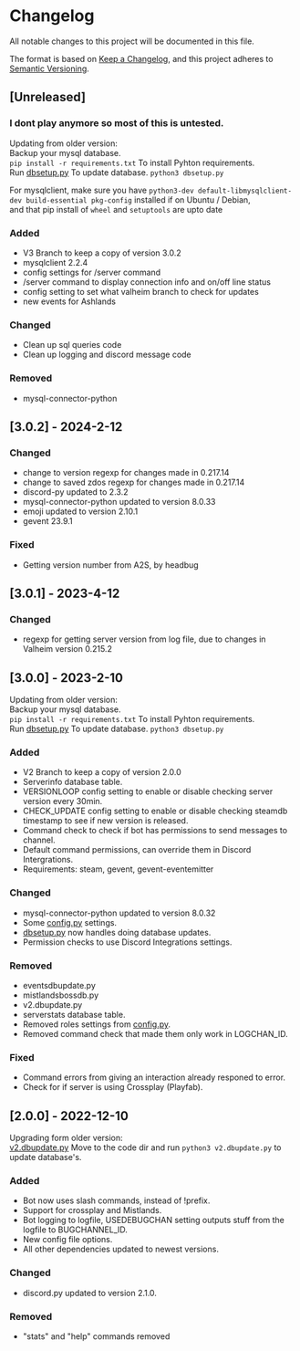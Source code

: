 # Changelog

All notable changes to this project will be documented in this file.

The format is based on [Keep a Changelog](https://keepachangelog.com/en/1.0.0/),
and this project adheres to [Semantic Versioning](https://semver.org/spec/v2.0.0.html).

## [Unreleased]

### I dont play anymore so most of this is untested.

Updating from older version:  
Backup your mysql database.  
`pip install -r requirements.txt` To install Pyhton requirements.  
Run [dbsetup.py](code/dbsetup.py) To update database. `python3 dbsetup.py` 

For mysqlclient, make sure you have `python3-dev default-libmysqlclient-dev build-essential pkg-config` installed if on Ubuntu / Debian,  
and that pip install of `wheel` and `setuptools` are upto date

### Added

- V3 Branch to keep a copy of version 3.0.2
- mysqlclient 2.2.4
- config settings for /server command
- /server command to display connection info and on/off line status
- config setting to set what valheim branch to check for updates
- new events for Ashlands

### Changed

- Clean up sql queries code
- Clean up logging and discord message code

### Removed

- mysql-connector-python

## [3.0.2] - 2024-2-12

### Changed

- change to version regexp for changes made in 0.217.14
- change to saved zdos regexp for changes made in 0.217.14
- discord-py updated to 2.3.2
- mysql-connector-python updated to version 8.0.33
- emoji updated to version 2.10.1
- gevent 23.9.1

### Fixed

- Getting version number from A2S, by headbug

## [3.0.1] - 2023-4-12

### Changed

- regexp for getting server version from log file, due to changes in Valheim version 0.215.2

## [3.0.0] - 2023-2-10

Updating from older version:  
Backup your mysql database.  
`pip install -r requirements.txt` To install Pyhton requirements.  
Run [dbsetup.py](code/dbsetup.py) To update database. `python3 dbsetup.py` 

### Added 

- V2 Branch to keep a copy of version 2.0.0
- Serverinfo database table.
- VERSIONLOOP config setting to enable or disable checking server version every 30min.
- CHECK_UPDATE config setting to enable or disable checking steamdb timestamp to see if new version is released.
- Command check to check if bot has permissions to send messages to channel.
- Default command permissions, can override them in Discord Intergrations.
- Requirements: steam, gevent, gevent-eventemitter

### Changed

- mysql-connector-python updated to version 8.0.32
- Some [config.py](code/config.py) settings.
- [dbsetup.py](code/dbsetup.py) now handles doing database updates.
- Permission checks to use Discord Integrations settings.

### Removed

- eventsdbupdate.py
- mistlandsbossdb.py
- v2.dbupdate.py
- serverstats database table.
- Removed roles settings from [config.py](code/config.py).
- Removed command check that made them only work in LOGCHAN_ID.

### Fixed

- Command errors from giving an interaction already responed to error.
- Check for if server is using Crossplay (Playfab).

## [2.0.0] - 2022-12-10

Upgrading form older version:  
[v2.dbupdate.py](dbupdates/v2.dbupdate.py)
Move to the code dir and run `python3 v2.dbupdate.py` to update database's.  

### Added

- Bot now uses slash commands, instead of !prefix.
- Support for crossplay and Mistlands.
- Bot logging to logfile, USEDEBUGCHAN setting outputs stuff from the logfile to BUGCHANNEL_ID.
- New config file options.
- All other dependencies updated to newest versions.

### Changed

- discord.py updated to version 2.1.0.
### Removed

- "stats" and "help" commands removed
